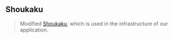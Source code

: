 ## Shoukaku

> Modified [Shoukaku](https://github.com/Deivu/Shoukaku), which is used in the infrastructure of our application.